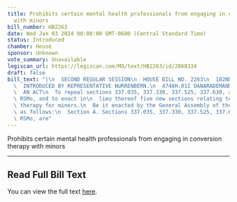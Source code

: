 ```yaml
---
title: Prohibits certain mental health professionals from engaging in conversion therapy
  with minors
bill_number: HB2263
date: Wed Jan 03 2024 00:00:00 GMT-0600 (Central Standard Time)
status: Introduced
chamber: House
sponsor: Unknown
vote_summary: Unavailable
legiscan_url: https://legiscan.com/MO/text/HB2263/id/2868334
draft: false
bill_text: "|\n  SECOND REGULAR SESSION\n  HOUSE BILL NO. 2263\n  102ND GENERAL ASSEMBLY\n\
  \  INTRODUCED BY REPRESENTATIVE NURRENBERN.\n  4748H.01I DANARADEMANMILLER,ChiefClerk\n\
  \  AN ACT\n  To repeal sections 337.035, 337.330, 337.525, 337.630, and 337.730,\
  \ RSMo, and to enact in\n  lieu thereof five new sections relating to conversion\
  \ therapy for minors.\n  Be it enacted by the General Assembly of the state of Missouri,\
  \ as follows:\n  Section A. Sections 337.035, 337.330, 337.525, 337.630, and 337.730,\
  \ RSMo, are"
---
```

Prohibits certain mental health professionals from engaging in conversion therapy with minors

---

## Read Full Bill Text

You can view the full text [here](https://legiscan.com/MO/text/HB2263/id/2868334).
